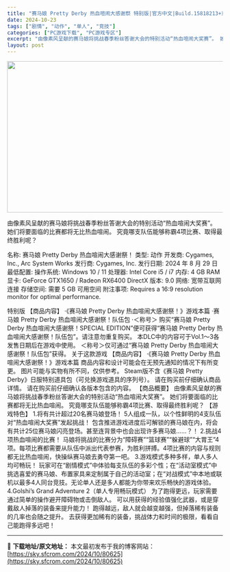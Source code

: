 ```yaml
---
title: "赛马娘 Pretty Derby 热血喧闹大感谢祭 特别版|官方中文|Build.15818213+鸢尾DLC+全DLC|解压即撸|"
date: 2024-10-23
tags: ["剧情", "动作", "单人", "竞技"]
categories: ["PC游戏下载", "PC游戏专区"]
excerpt: "由像素风呈献的赛马娘将挑战春季粉丝答谢大会的特别活动“热血喧闹大奖赛”。 她们将要面临的比赛都将无比热血喧闹。 究竟哪支队伍能够称霸4项比赛、取得最终胜利呢？ 名称: 赛马娘 Pretty Derby 热血喧闹大感谢祭！ 类型: 动作 开发商: Cygames, Inc., Arc System W&hellip;"
layout: post
---
```


<img class="aligncenter size-full wp-image-80612" src="https://sky.sfcrom.com/wp-content/uploads/2024/10/202410230232551.webp" alt="" width="616" height="353" />

由像素风呈献的赛马娘将挑战春季粉丝答谢大会的特别活动“热血喧闹大奖赛”。 她们将要面临的比赛都将无比热血喧闹。 究竟哪支队伍能够称霸4项比赛、取得最终胜利呢？

名称: 赛马娘 Pretty Derby 热血喧闹大感谢祭！
类型: 动作
开发商: Cygames, Inc., Arc System Works
发行商: Cygames, Inc.
发行日期: 2024 年 8 月 29 日
最低配置:
操作系统: Windows 10 / 11
处理器: Intel Core i5 / i7
内存: 4 GB RAM
显卡: GeForce GTX1650 / Radeon RX6400
DirectX 版本: 9.0
网络: 宽带互联网连接
存储空间: 需要 5 GB 可用空间
附注事项: Requires a 16:9 resolution monitor for optimal performance.

特别版
【商品内容】
·《赛马娘 Pretty Derby 热血喧闹大感谢祭！》游戏本篇
·赛马娘 Pretty Derby 热血喧闹大感谢祭！队伍包
·＜称号＞
购买“赛马娘 Pretty Derby 热血喧闹大感谢祭！SPECIAL EDITION”便可获得“赛马娘 Pretty Derby 热血喧闹大感谢祭！队伍包”。请注意勿重复购买。
本DLC中的内容可于Vol.1～3各发售日期后在游戏中使用。
＜称号＞仅可通过“赛马娘 Pretty Derby 热血喧闹大感谢祭！队伍包”获得。
关于这款游戏
【商品内容】
·《赛马娘 Pretty Derby 热血喧闹大感谢祭！》游戏本篇
商品内容和设计可能会在无预先通知的情况下有所变更。
图片可能与实物有所不同，仅供参考。
Steam版不含《赛马娘 Pretty Derby》日服特别道具包（可兑换游戏道具的序列号）。
请在购买前仔细确认商品详情。
请在购买前仔细确认各版本包含的内容。
【商品概要】
由像素风呈献的赛马娘将挑战春季粉丝答谢大会的特别活动“热血喧闹大奖赛”。
她们将要面临的比赛都将无比热血喧闹。
究竟哪支队伍能够称霸4项比赛、取得最终胜利呢？
【游戏特色】
1.将有共计超过20名赛马娘登场！
5人组成一队，以个性鲜明的4支队伍对“热血喧闹大奖赛”发起挑战！
包含推进游戏进度后可解锁的赛马娘在内，将会有共计25位赛马娘闪亮登场。甚至连背景中也会出现许多赛马娘……？！
2.挑战4项热血喧闹的比赛！
马娘将挑战的比赛分为“障碍赛”“篮球赛”“躲避球”“大胃王”4项。每项比赛都需要从队伍中派出代表参赛，为胜利拼搏。4项比赛的内容与规则都无比热血喧闹，快操纵赛马娘去勇夺第一吧。
3.游戏模式多种多样，单人多人均可畅玩！
玩家可在“剧情模式”中体验每支队伍的多彩个性；在“活动室模式”中挑选喜爱的赛马娘、布置家具来定制属于自己的活动室；在“对战模式”中本地或联机以最多4人同台竞技。无论单人还是多人都能为你带来欢乐畅快的游戏体验。
4.Golshi’s Grand Adventure 2（单人专用畅玩模式）
为了跑得更远，玩家需要通过简单的操作避开障碍物或击倒敌人。
可以用获得的经验值强化武器，或是穿戴敌人掉落的装备来提升能力！
跑得越远，敌人就会越变越强，但掉落稀有装备的几率也会随之提升。
去获得更加稀有的装备，挑战体力和时间的极限，看看自己能跑得多远吧！

---
📖 **下载地址/原文地址：** 本文最初发布于我的博客网站：[https://sky.sfcrom.com/2024/10/80625](https://sky.sfcrom.com/2024/10/80625)
